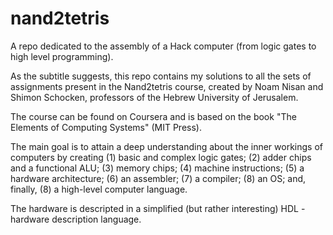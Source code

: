 # nand2tetris
A repo dedicated to the assembly of a Hack computer (from logic gates to high level programming).

As the subtitle suggests, this repo contains my solutions to all the sets of assignments present in the Nand2tetris course, created by Noam Nisan and Shimon Schocken, professors of the Hebrew University of Jerusalem. 

The course can be found on Coursera and is based on the book "The Elements of Computing Systems" (MIT Press).

The main goal is to attain a deep understanding about the inner workings of computers by creating (1) basic and complex logic gates; (2) adder chips and a functional ALU; (3) memory chips; (4) machine instructions; (5) a hardware architecture; (6) an assembler; (7) a compiler; (8) an OS; and, finally, (8) a high-level computer language.

The hardware is descripted in a simplified (but rather interesting) HDL - hardware description language.









